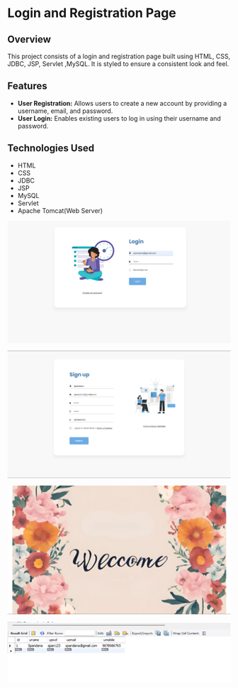 
# Login and Registration Page

## Overview

This project consists of a login and registration page built using HTML, CSS, JDBC, JSP, Servlet ,MySQL. It is styled to ensure a consistent look and feel.

## Features

- **User Registration:** Allows users to create a new account by providing a username, email, and password.
- **User Login:** Enables existing users to log in using their username and password.

## Technologies Used

- HTML
- CSS
- JDBC
- JSP
- MySQL
- Servlet
- Apache Tomcat(Web Server)

![Login](image/login.png)

![Signup](image/signup.png)

![Welcome](image/welcome.png)

![Database](image/database.png)

